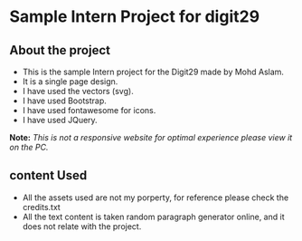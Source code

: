 # Sample Intern Project for digit29

## About the project
* This is the sample Intern project for the Digit29 made by Mohd Aslam.
* It is a single page design.
* I have used the vectors (svg).
* I have used Bootstrap.
* I have used fontawesome for icons.
* I have used JQuery.

**Note:** *This is not a responsive website for optimal experience please view it on the PC.*

## content Used
* All the assets used are not my porperty, for reference  please check the credits.txt
* All the text content is taken random paragraph generator online, and it does not relate with the project.
